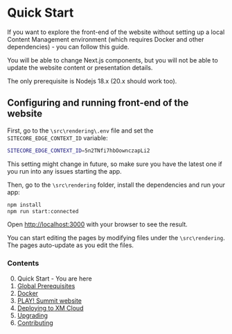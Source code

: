 # Quick Start

If you want to explore the front-end of the website without setting up a local Content Management environment (which requires Docker and other dependencies) - you can follow this guide.

You will be able to change Next.js components, but you will not be able to update the website content or presentation details.

The only prerequisite is Nodejs 18.x (20.x should work too).

## Configuring and running front-end of the website

First, go to the `\src\rendering\.env` file and set the `SITECORE_EDGE_CONTEXT_ID` variable:

```bash
SITECORE_EDGE_CONTEXT_ID=5n2TNfi7hbOownczapLi2
```

This setting might change in future, so make sure you have the latest one if you run into any issues starting the app.

Then, go to the `\src\rendering` folder, install the dependencies and run your app:

```bash
npm install
npm run start:connected
```

Open [http://localhost:3000](http://localhost:3000) with your browser to see the result.

You can start editing the pages by modifying files under the `\src\rendering`. The pages auto-update as you edit the files.

### Contents

0. Quick Start - You are here
1. [Global Prerequisites](01-prerequisites.md)
2. [Docker](02-docker.md)
3. [PLAY! Summit website](03-website.md)
4. [Deploying to XM Cloud](04-deploying.md)
5. [Upgrading](05-upgrading.md)
6. [Contributing](06-contributing.md)
